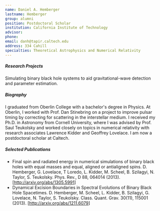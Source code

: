 ```yaml
---
name: Daniel A. Hemberger
lastname: Hemberger
group: alumni
position: Postdoctoral Scholar
institution: California Institute of Technology
advisor:
phone:
email: danh@tapir.caltech.edu
address: 334 Cahill
specialties: Theoretical Astrophysics and Numerical Relativity
---
```


##### Research Projects

Simulating binary black hole systems to aid gravitational-wave detection and parameter estimation.

##### Biography

I graduated from Oberlin College with a bachelor's degree in Physics. At Oberlin, I worked with
Prof. Dan Stinebring on a project to improve pulsar timing by correcting for scattering in the
interstellar medium. I received my Ph.D. in Astronomy from Cornell University, where I was advised
by Prof. Saul Teukolsky and worked closely on topics in numerical relativity with research
associates Lawrence Kidder and Geoffrey Lovelace. I am now a postdoctoral scholar at Caltech.

##### Selected Publications

<ul>
<li>Final spin and radiated energy in numerical simulations of binary black holes with equal masses
and equal, aligned or antialigned spins. D. Hemberger, G. Lovelace, T Loredo, L. Kidder, M. Scheel,
B. Szilagyi, N. Taylor, S. Teukolsky. Phys. Rev., D 88, 064014 (2013). [<a
href="http://arxiv.org/abs/1305.5991" target="_blank">http://arxiv.org/abs/1305.5991</a>]</li>
<li>Dynamical Excision Boundaries in Spectral Evolutions of Binary Black Hole Spacetimes. D.
Hemberger, M. Scheel, L. Kidder, B. Szilagyi, G. Lovelace, N. Taylor, S. Teukolsky. Class. Quant.
Grav. 30(11), 115001 (2013). [<a href="http://arxiv.org/abs/1211.6079"
target="_blank">http://arxiv.org/abs/1211.6079</a>]</li>
</ul>
